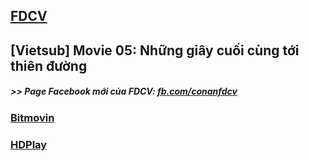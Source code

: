 ## [FDCV](https://admin1509.github.io/fdcvteam.blogspot.com/)
## [Vietsub] Movie 05: Những giây cuối cùng tới thiên đường

##### >> Page Facebook mới của FDCV: [fb.com/conanfdcv](https://fb.com/conanfdcv)
### [Bitmovin](https://bitmovin.com/demos/stream-test?format=hls&manifest=https://raw.githubusercontent.com/admin1509/admin1509/main/fdcv.xyz/watch-mv/160/index.m3u8)
### [HDPlay](https://hdplay.se/?HLSP2P=https://raw.githubusercontent.com/admin1509/admin1509/main/fdcv.xyz/watch-mv/160/index.m3u8)
